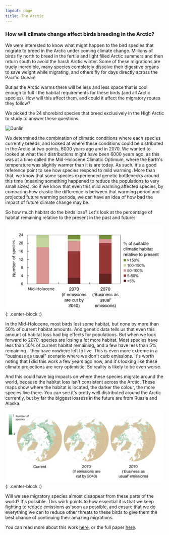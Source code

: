 ```yaml
---
layout: page
title: The Arctic
---
```

### How will climate change affect birds breeding in the Arctic?

We were interested to know what might happen to the bird species that migrate to breed in the Arctic under coming climate change. Millions of birds fly north to breed in the fertile and light filled Arctic summers and then return south to avoid the harsh Arctic winter. Some of these migrations are truely incredible, many species completely dissolve their digestive organs to save weight while migrating, and others fly for days directly across the Pacific Ocean! 

But as the Arctic warms there will be less and less space that is cool enough to fulfil the habitat requirements for these birds (and all Arctic species). How will this affect them, and could it affect the migratory routes they follow?

We picked the 24 shorebird species that breed exclusively in the High Arctic to study to answer these questions.

![Dunlin](https://upload.wikimedia.org/wikipedia/commons/6/62/Calidris-alpina-001_edit.jpg "Mdf, edited by Fir0002 [CC BY-SA 3.0 (http://creativecommons.org/licenses/by-sa/3.0/)]")

We determined the combination of climatic conditions where each species currently breeds, and looked at where these conditions could be distributed in the Arctic at two points, 6000 years ago and in 2070. We wanted to looked at what their distributions might have been 6000 years ago, as this was at a time called the Mid-Holocene Climatic Optimum, where the Earth's temperature was slightly warmer than it is are today. As such, it's a good reference point to see how species respond to mild warming. More than that, we know that some species experienced genetic bottlenecks around this time (meaning something happened to reduce the populations to very small sizes). So if we know that even this mild warming affected species, by comparing how drastic the difference is between that warming period and projected future warming periods, we can have an idea of how bad the impact of future climate change may be.

So how much habitat do the birds lose? Let's look at the percentage of habitat remaining relative to the present in the past and future:

![ShorebirdBarChart](/img/ShorebirdBarChart.png){: .center-block :}

In the Mid-Holocene, most birds lost some habitat, but none by more than 50% of current habitat amounts. And genetic data tells us that even this amount of habitat loss had big effects for populations. But when we look forward to 2070, species are losing a *lot* more habitat. Most species have less than 50% of current habitat remaining, and a few have less than 5% remaining - they have nowhere left to live. This is even more extreme in a "business as usual" scenario where we don't curb emissions. It's worth noting that I did this work a few years ago now, and it's looking like these climate projections are very optimistic. So reality is likely to be even worse. 

And this could have big impacts on where these species migrate around the world, because the habitat loss isn't consistent across the Arctic. These maps show where the habitat is located, the darker the colour, the more species live there. You can see it's pretty well distributed around the Arctic currently, but by far the biggest lossess in the future are from Russia and Alaska. 

![ShorebirdMaps](/img/ShorebirdMaps.png){: .center-block :}

Will we see migratory species almost disappear from these parts of the world? It's possible. This work points to how essential it is that we keep fighting to reduce emissions as soon as possible, and ensure that we do everything we can to reduce other threats to these birds to give them the best chance of continuing their amazing migrations. 

You can read more about this work [here](https://theconversation.com/arctic-birds-face-disappearing-breeding-grounds-as-climate-warms-62656), or the full paper [here](https://www.fullerlab.org/wp-content/uploads/2017/02/Wauchope-et-al-2017.pdf).





